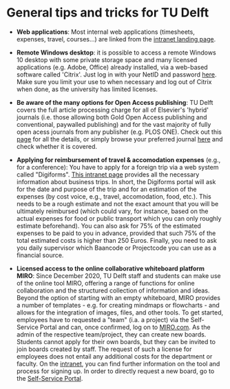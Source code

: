 # General tips and tricks for TU Delft

* __Web applications__: Most internal web applications (timesheets, expenses, travel, courses...) are linked from the [intranet landing page](https://intranet.tudelft.nl/).

* __Remote Windows desktop__: it is possible to access a remote Windows 10 desktop with some private storage space and many licensed applications (e.g. Adobe, Office) already installed, via a web-based software called 'Citrix'. Just log in with your NetID and password [here](https://weblogin.tudelft.nl/). Make sure you limit your use to when necessary and log out of Citrix when done, as the university has limited licenses.

* __Be aware of the many options for Open Access publishing__: TU Delft covers the full article processing charge for all of Elsevier's 'hybrid' journals (i.e. those allowing both Gold Open Access publishing and conventional, paywalled publishing) and for the vast majority of fully open acess journals from any publisher (e.g. PLOS ONE). Check out this [page](https://www.tudelft.nl/en/library/library-for-researchers/library-for-researchers/publishing-outreach/open-access-funding) for all the details, or simply browse your preferred journal [here](https://www.tudelft.nl/en/library/library-for-researchers/library-for-researchers/publishing-outreach/journal-browser) and check whether it is covered.

* __Applying for reimbursement of travel & accomodation expenses__ (e.g., for a conference): You have to apply for a foreign trip via a web system called "Digiforms". [This intranet page](https://intranet.tudelft.nl/en/group/guest/-/international-business-trip?p_l_back_url=%2Fsearch%3Fq%3Ddienstreis) provides all the necessary information about business trips. In short, the Digiforms portal will ask for the date and purpose of the trip and for an estimation of the expenses (by cost voice, e.g., travel, accomodation, food, etc.). This needs to be a rough estimate and not the exact amount that you will be ultimately reimbursed (which could vary, for instance, based on the actual expenses for food or public transport which you can only roughly estimate beforehand). You can also ask for 75% of the estimated expenses to be paid to you in advance, provided that such 75% of the total estimated costs is higher than 250 Euros. Finally, you need to ask you daily supervisor which Baancode or Projectcode you can use as a financial source.

* __Licensed access to the online collaborative whiteboard platform MIRO__: Since December 2020, TU Delft staff and students can make use of the online tool MIRO, offering a range of functions for online collaboration and the structured collection of information and ideas. Beyond the option of starting with an empty whiteboard, MIRO provides a number of templates - e.g. for creating mindmaps or flowcharts - and allows for the integration of images, files, and other tools. To get started, employees have to requested a "team" (i.a. a project) via the Self-Service Portal and can, once confirmed, log on to [MIRO.com](https://miro.com/index/). As the admin of the respective team/project, they can create new boards. Students cannot apply for their own boards, but they can be invited to join boards created by staff. The request of such a license for employees does not entail any additional costs for the department or faculty. On the [intranet](https://intranet.tudelft.nl/-/miro), you can find further information on the tool and process for signing up. In order to directly request a new board, go to the [Self-Service Portal](https://tudelft.topdesk.net/tas/public/ssp/content/detail/service?unid=d83f94b8ac67461495be334768fa60b9).
